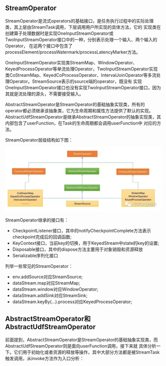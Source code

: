 StreamOperator
-------------

StreamOperator是流式operators的基础接口，是任务执行过程中的实际处理类，其上层由StreamTask调用，下层调用用户所实现的具体方法，它的
实现类在创建算子处理数据时是实现OneInputStreamOperator或TwoInputStreamOperator接口中的一种，分别表示处理一个输入、两个输入的Operator，
在这两个接口中包含了processElement/processWatermark/processLatencyMarker方法。

OneInputStreamOperator实现类StreamMap、WindowOperator、KeyedProcessOperator等单流处理Operator，TwoInputStreamOperator实现
类CoStreamMap、KeyedCoProcessOperator、IntervalJoinOperator等多流处理Operator。StreamSource表示的source端的operator，既没有
实现OneInputStreamOperator接口也没有实现TwoInputStreamOperator接口，因为其就是流处理的源头，不需要接受输入。

AbstractStreamOperator是StreamOperator的基础抽象实现类，所有的operator都必须继承该抽象类，它为生命周期和属性方法提供了默认的实现。
AbstractUdfStreamOperator是继承AbstractStreamOperator的抽象实现类，其内部包含了userFunction，在Task的生命周期都会调用userFunction中
对应的方法。

StreamOperator层级结构如下图：

 ![StreamOperator](../images/stream-operator.jpg "StreamOperator")

StreamOperator继承的接口有：
 * CheckpointListener接口，其中的notifyCheckpointComplete方法表示checkpoint完成后的回调函数;
 * KeyContext接口，当前key的切换，用于KeyedStream中state的key的设置;
 * Disposable接口，其中的dispose方法主要用于对象销毁和资源释放
 * Serializable序列化接口

 列举一些常见的StreamOperator：
  * env.addSource对应StreamSource;
  * dataStream.map对应StreamMap;
  * dataStream.window对应WindowOperator;
  * dataStream.addSink对应StreamSink;
  * dataStream.keyBy(...).process对应KeyedProcessOperator;


AbstractStreamOperator和AbstractUdfStreamOperator
-------------

前面提到，AbstractStreamOperator是StreamOperator的基础抽象实现类，而AbstractUdfStreamOperator则是面向userFunction调用，接下来就
具体分析一下。它们用于初始化或者资源的释放等操作，其中大部分方法都是被StreamTask触发调用，从invoke方法作为入口分析：
